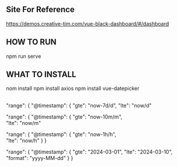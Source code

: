 ## Site For Reference
https://demos.creative-tim.com/vue-black-dashboard/#/dashboard

## HOW TO RUN
npm run serve


## WHAT TO INSTALL
nom install
npm install axios
npm install vue-datepicker


##

"range": {
            "@timestamp": {
              "gte": "now-7d/d",
              "lte": "now/d"

"range": {
            "@timestamp": {
                   "gte": "now-10m/m",  
                   "lte": "now/m"              

"range": {
    "@timestamp": {
        "gte": "now-1h/h",  
        "lte": "now/h" 
    }
}

"range": {
            "@timestamp": {
              "gte": "2024-03-01", 
              "lte": "2024-03-10",
              "format": "yyyy-MM-dd" 
            }
          }

